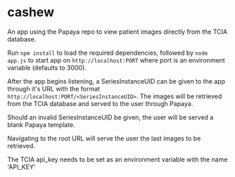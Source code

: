 # cashew
An app using the Papaya repo to view patient images directly from the TCIA database.

Run `npm install` to load the required dependencies, followed by `node app.js` to start app on `http://localhost:PORT` where port is an environment variable (defaults to 3000).

After the app begins listening, a SeriesInstanceUID can be given to the app through it's URL with the format `http://localhost:PORT/<SeriesInstanceUID>`. The images will be retrieved from the TCIA database and served to the user through Papaya.

Should an invalid SeriesInstanceUID be given, the user will be served a blank Papaya template.

Navigating to the root URL will serve the user the last images to be retrieved.

The TCIA api_key needs to be set as an environment variable with the name 'API_KEY'